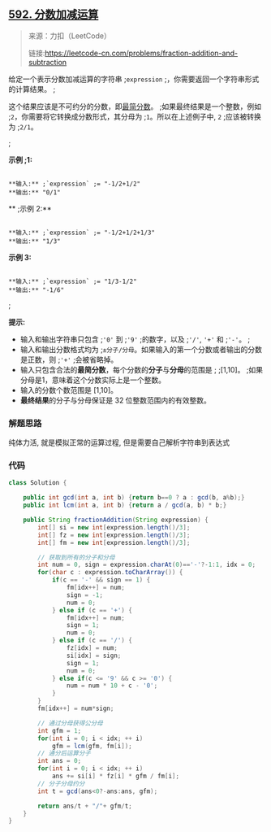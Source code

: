 ## [592. 分数加减运算](https://leetcode-cn.com/problems/fraction-addition-and-subtraction)

>来源：力扣（LeetCode）
>
>链接:https://leetcode-cn.com/problems/fraction-addition-and-subtraction

给定一个表示分数加减运算的字符串 ;`expression` ;，你需要返回一个字符串形式的计算结果。 ;

这个结果应该是不可约分的分数，即<a href="https://baike.baidu.com/item/%E6%9C%80%E7%AE%80%E5%88%86%E6%95%B0" target="_blank">最简分数</a>。 ;如果最终结果是一个整数，例如 ;`2`，你需要将它转换成分数形式，其分母为 ;`1`。所以在上述例子中, `2` ;应该被转换为 ;`2/1`。

 ;

**示例 ;1:**
```

**输入:** ;`expression` ;= "-1/2+1/2"
**输出:** "0/1"
```
** ;示例 2:**
```

**输入:** ;`expression` ;= "-1/2+1/2+1/3"
**输出:** "1/3"
```
**示例 3:**
```

**输入:** ;`expression` ;= "1/3-1/2"
**输出:** "-1/6"
```
 ;

**提示:**

- 输入和输出字符串只包含 ;`'0'` 到 ;`'9'` ;的数字，以及 ;`'/'`, `'+'` 和 ;`'-'`。 ;
- 输入和输出分数格式均为 ;`±分子/分母`。如果输入的第一个分数或者输出的分数是正数，则 ;`'+'` ;会被省略掉。
- 输入只包含合法的**最简分数**，每个分数的**分子**与**分母**的范围是 ; ;[1,10]。 ;如果分母是1，意味着这个分数实际上是一个整数。
- 输入的分数个数范围是 [1,10]。
- **最终结果**的分子与分母保证是 32 位整数范围内的有效整数。

### 解题思路

纯体力活, 就是模拟正常的运算过程, 但是需要自己解析字符串到表达式

### 代码

```java
class Solution {

    public int gcd(int a, int b) {return b==0 ? a : gcd(b, a%b);}
    public int lcm(int a, int b) {return a / gcd(a, b) * b;}

    public String fractionAddition(String expression) {
        int[] si = new int[expression.length()/3];
        int[] fz = new int[expression.length()/3];
        int[] fm = new int[expression.length()/3];

        // 获取到所有的分子和分母
        int num = 0, sign = expression.charAt(0)=='-'?-1:1, idx = 0;
        for(char c : expression.toCharArray()) {
            if(c == '-' && sign == 1) {
                fm[idx++] = num;
                sign = -1;
                num = 0;
            } else if (c == '+') {
                fm[idx++] = num;
                sign = 1;
                num = 0;
            } else if (c == '/') {
                fz[idx] = num;
                si[idx] = sign;
                sign = 1;
                num = 0;
            } else if(c <= '9' && c >= '0') {
                num = num * 10 + c - '0';
            }
        }
        fm[idx++] = num*sign;

        // 通过分母获得公分母
        int gfm = 1;
        for(int i = 0; i < idx; ++ i)
            gfm = lcm(gfm, fm[i]);
        // 通分后运算分子
        int ans = 0;
        for(int i = 0; i < idx; ++ i)
            ans += si[i] * fz[i] * gfm / fm[i];
        // 分子分母约分
        int t = gcd(ans<0?-ans:ans, gfm);

        return ans/t + "/"+ gfm/t;
    }
}
```